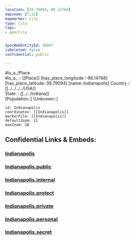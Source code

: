 ```yaml
---
location: [39.79094,-86.14768] 
mapzoom: [7,12] 
mapmarker: city 
type: City
tags:
- geo/City


SpocWebEntityId: 36087
isDeleted: false
confidential: public

---
```

#is_a_/Place  
#is_a_ :: [[Place]] 
[has_place_longitude::-86.14768] 
[has_place_latitude::39.79094] 
[name::Indianapolis] 
Country :: [[../../../../USA]]  
State :: [[../../Indiana]]  
[Population::] 
[Unknown::] 


```leaflet
id: Indianapolis
coordinates: [[Indianapolis]] 
markerFile: [[Indianapolis]] 
defaultZoom: 11 
maxZoom: 18
```


## Confidential Links & Embeds: 

### [Indianapolis](/_Standards/Earth/Continent/America~North/USA/USA~Central/Indiana/counties~Indiana/Marion,County/cities~Marion/Indianapolis.md) 

### [Indianapolis.public](/_public/Earth/Continent/America~North/USA/USA~Central/Indiana/counties~Indiana/Marion,County/cities~Marion/Indianapolis.public.md) 

### [Indianapolis.internal](/_internal/Earth/Continent/America~North/USA/USA~Central/Indiana/counties~Indiana/Marion,County/cities~Marion/Indianapolis.internal.md) 

### [Indianapolis.protect](/_protect/Earth/Continent/America~North/USA/USA~Central/Indiana/counties~Indiana/Marion,County/cities~Marion/Indianapolis.protect.md) 

### [Indianapolis.private](/_private/Earth/Continent/America~North/USA/USA~Central/Indiana/counties~Indiana/Marion,County/cities~Marion/Indianapolis.private.md) 

### [Indianapolis.personal](/_personal/Earth/Continent/America~North/USA/USA~Central/Indiana/counties~Indiana/Marion,County/cities~Marion/Indianapolis.personal.md) 

### [Indianapolis.secret](/_secret/Earth/Continent/America~North/USA/USA~Central/Indiana/counties~Indiana/Marion,County/cities~Marion/Indianapolis.secret.md)


